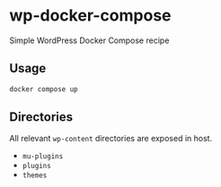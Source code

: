 # wp-docker-compose
Simple WordPress Docker Compose recipe

## Usage
```sh
docker compose up
```

## Directories
All relevant `wp-content` directories are exposed in host.
- `mu-plugins`
- `plugins`
- `themes`

